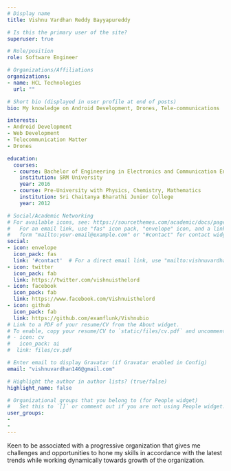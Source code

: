 ```yaml
---
# Display name
title: Vishnu Vardhan Reddy Bayyapureddy

# Is this the primary user of the site?
superuser: true

# Role/position
role: Software Engineer

# Organizations/Affiliations
organizations:
- name: HCL Technologies
  url: ""

# Short bio (displayed in user profile at end of posts)
bio: My knowledge on Android Development, Drones, Tele-communications

interests:
- Android Development
- Web Development
- Telecommunication Matter
- Drones

education:
  courses:
  - course: Bachelor of Engineering in Electronics and Communication Engineering  
    institution: SRM University
    year: 2016
  - course: Pre-University with Physics, Chemistry, Mathematics
    institution: Sri Chaitanya Bharathi Junior College
    year: 2012

# Social/Academic Networking
# For available icons, see: https://sourcethemes.com/academic/docs/page-builder/#icons
#   For an email link, use "fas" icon pack, "envelope" icon, and a link in the
#   form "mailto:your-email@example.com" or "#contact" for contact widget.
social:
- icon: envelope
  icon_pack: fas
  link: '#contact'  # For a direct email link, use "mailto:vishnuvardhan146@gmail.com".
- icon: twitter
  icon_pack: fab
  link: https://twitter.com/vishnuisthelord
- icon: facebook
  icon_pack: fab
  link: https://www.facebook.com/Vishnuisthelord
- icon: github
  icon_pack: fab
  link: https://github.com/examflunk/Vishnubio
# Link to a PDF of your resume/CV from the About widget.
# To enable, copy your resume/CV to `static/files/cv.pdf` and uncomment the lines below.
# - icon: cv
#   icon_pack: ai
#  link: files/cv.pdf

# Enter email to display Gravatar (if Gravatar enabled in Config)
email: "vishnuvardhan146@gmail.com"

# Highlight the author in author lists? (true/false)
highlight_name: false

# Organizational groups that you belong to (for People widget)
#   Set this to `[]` or comment out if you are not using People widget.
user_groups:
-
- 
---
```


Keen to be associated with a progressive organization that gives me challenges and opportunities to hone my skills in accordance with the latest trends while working dynamically towards growth of the organization. 
